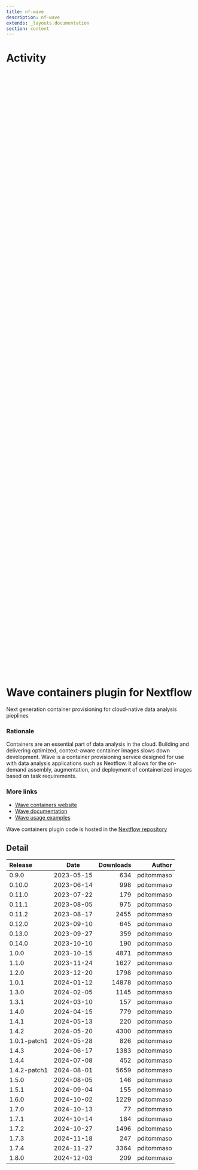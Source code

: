 ```yaml
---
title: nf-wave
description: nf-wave
extends: _layouts.documentation
section: content
---
```


# Activity

<div style="position: relative; height:40vh; width:80vw">
    <canvas id="releases"></canvas>
</div>
<script type="module" src="docs/nf-wave/nf-wave.js"></script>

# Wave containers plugin for Nextflow 

Next generation container provisioning for cloud-native data analysis pieplines 

### Rationale

Containers are an essential part of data analysis in the cloud. Building and delivering optimized, context-aware container images slows down development. Wave is a container provisioning service designed for use with data analysis applications such as Nextflow. It allows for the on-demand assembly, augmentation, and deployment of containerized images based on task requirements.


### More links 

- [Wave containers website](https://seqera.io/wave/)
- [Wave documentation](https://www.nextflow.io/docs/latest/wave.html)
- [Wave usage examples](https://github.com/seqeralabs/wave-showcase)


Wave containers plugin code is hosted in the [Nextflow repository](https://github.com/nextflow-io/nextflow/tree/master/plugins/nf-wave)

## Detail

| Release                               | Date | Downloads                        | Author |
| :------------ | :---------: | ------: | -----------: |
 | 0.9.0 | 2023-05-15 | 634 | pditommaso |
 | 0.10.0 | 2023-06-14 | 998 | pditommaso |
 | 0.11.0 | 2023-07-22 | 179 | pditommaso |
 | 0.11.1 | 2023-08-05 | 975 | pditommaso |
 | 0.11.2 | 2023-08-17 | 2455 | pditommaso |
 | 0.12.0 | 2023-09-10 | 645 | pditommaso |
 | 0.13.0 | 2023-09-27 | 359 | pditommaso |
 | 0.14.0 | 2023-10-10 | 190 | pditommaso |
 | 1.0.0 | 2023-10-15 | 4871 | pditommaso |
 | 1.1.0 | 2023-11-24 | 1627 | pditommaso |
 | 1.2.0 | 2023-12-20 | 1798 | pditommaso |
 | 1.0.1 | 2024-01-12 | 14878 | pditommaso |
 | 1.3.0 | 2024-02-05 | 1145 | pditommaso |
 | 1.3.1 | 2024-03-10 | 157 | pditommaso |
 | 1.4.0 | 2024-04-15 | 779 | pditommaso |
 | 1.4.1 | 2024-05-13 | 220 | pditommaso |
 | 1.4.2 | 2024-05-20 | 4300 | pditommaso |
 | 1.0.1-patch1 | 2024-05-28 | 826 | pditommaso |
 | 1.4.3 | 2024-06-17 | 1383 | pditommaso |
 | 1.4.4 | 2024-07-08 | 452 | pditommaso |
 | 1.4.2-patch1 | 2024-08-01 | 5659 | pditommaso |
 | 1.5.0 | 2024-08-05 | 146 | pditommaso |
 | 1.5.1 | 2024-09-04 | 155 | pditommaso |
 | 1.6.0 | 2024-10-02 | 1229 | pditommaso |
 | 1.7.0 | 2024-10-13 | 77 | pditommaso |
 | 1.7.1 | 2024-10-14 | 184 | pditommaso |
 | 1.7.2 | 2024-10-27 | 1496 | pditommaso |
 | 1.7.3 | 2024-11-18 | 247 | pditommaso |
 | 1.7.4 | 2024-11-27 | 3364 | pditommaso |
 | 1.8.0 | 2024-12-03 | 209 | pditommaso |
